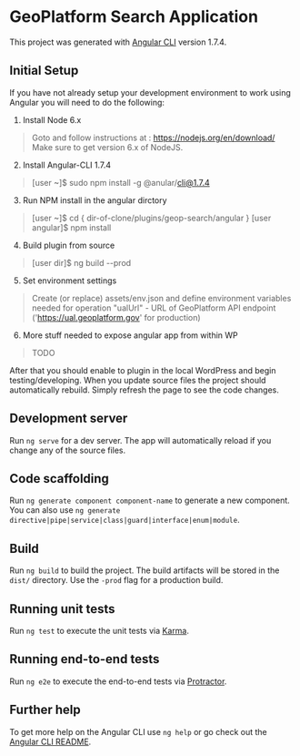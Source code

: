 # GeoPlatform Search Application

This project was generated with [Angular CLI](https://github.com/angular/angular-cli) version 1.7.4.

## Initial Setup
If you have not already setup your development environment to work using Angular you will need to do the following:

1. Install Node 6.x
> Goto and follow instructions at : https://nodejs.org/en/download/
> Make sure to get version 6.x of NodeJS.

2. Install Angular-CLI 1.7.4
> [user ~]$ sudo npm install -g @anular/cli@1.7.4

3. Run NPM install in the angular dirctory
> [user ~]$ cd { dir-of-clone/plugins/geop-search/angular }
> [user angular]$ npm install

4. Build plugin from source
> [user dir]$ ng build --prod

5. Set environment settings
> Create (or replace) assets/env.json and define environment variables needed for operation
> "ualUrl" - URL of GeoPlatform API endpoint ('https://ual.geoplatform.gov' for production)

6. More stuff needed to expose angular app from within WP
> TODO

After that you should enable to plugin in the local WordPress and begin testing/developing.
When you update source files the project should automatically rebuild. Simply refresh the page
to see the code changes.



## Development server

Run `ng serve` for a dev server. The app will automatically reload if you change any of the source files.

## Code scaffolding

Run `ng generate component component-name` to generate a new component. You can also use `ng generate directive|pipe|service|class|guard|interface|enum|module`.

## Build

Run `ng build` to build the project. The build artifacts will be stored in the `dist/` directory. Use the `-prod` flag for a production build.

## Running unit tests

Run `ng test` to execute the unit tests via [Karma](https://karma-runner.github.io).

## Running end-to-end tests

Run `ng e2e` to execute the end-to-end tests via [Protractor](http://www.protractortest.org/).

## Further help

To get more help on the Angular CLI use `ng help` or go check out the [Angular CLI README](https://github.com/angular/angular-cli/blob/master/README.md).
